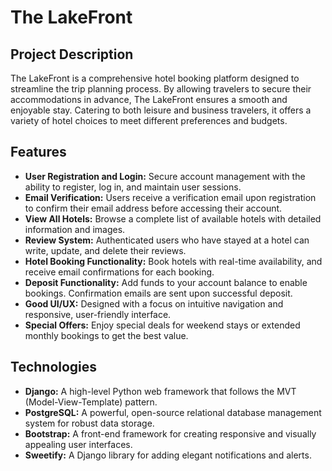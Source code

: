 
# The LakeFront

## Project Description

The LakeFront is a comprehensive hotel booking platform designed to streamline the trip planning process. By allowing travelers to secure their accommodations in advance, The LakeFront ensures a smooth and enjoyable stay. Catering to both leisure and business travelers, it offers a variety of hotel choices to meet different preferences and budgets.

## Features

- **User Registration and Login:** Secure account management with the ability to register, log in, and maintain user sessions.
- **Email Verification:** Users receive a verification email upon registration to confirm their email address before accessing their account.
- **View All Hotels:** Browse a complete list of available hotels with detailed information and images.
- **Review System:** Authenticated users who have stayed at a hotel can write, update, and delete their reviews.
- **Hotel Booking Functionality:** Book hotels with real-time availability, and receive email confirmations for each booking.
- **Deposit Functionality:** Add funds to your account balance to enable bookings. Confirmation emails are sent upon successful deposit.
- **Good UI/UX:** Designed with a focus on intuitive navigation and responsive, user-friendly interface.
- **Special Offers:** Enjoy special deals for weekend stays or extended monthly bookings to get the best value.

## Technologies

- **Django:** A high-level Python web framework that follows the MVT (Model-View-Template) pattern.
- **PostgreSQL:** A powerful, open-source relational database management system for robust data storage.
- **Bootstrap:** A front-end framework for creating responsive and visually appealing user interfaces.
- **Sweetify:** A Django library for adding elegant notifications and alerts.





